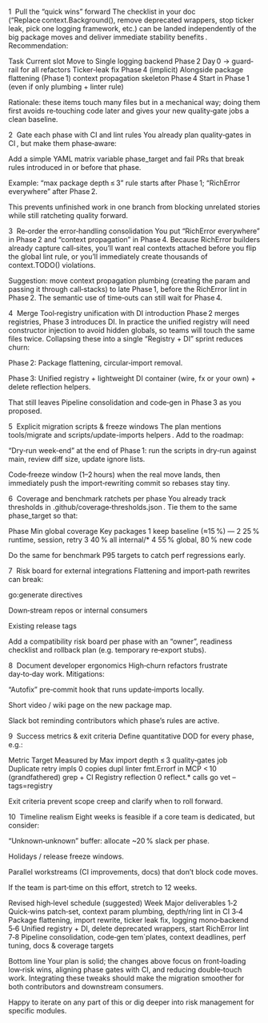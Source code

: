 1  Pull the “quick wins” forward
The checklist in your doc (“Replace context.Background(), remove deprecated wrappers, stop ticker leak, pick one logging framework, etc.) can be landed independently of the big package moves and deliver immediate stability benefits .
Recommendation:

Task	Current slot	Move to
Single logging backend	Phase 2	Day 0 → guard‐rail for all refactors
Ticker‑leak fix	Phase 4 (implicit)	Alongside package flattening (Phase 1)
context propagation skeleton	Phase 4	Start in Phase 1 (even if only plumbing + linter rule)

Rationale: these items touch many files but in a mechanical way; doing them first avoids re‑touching code later and gives your new quality‑gate jobs a clean baseline.

2  Gate each phase with CI and lint rules
You already plan quality‑gates in CI , but make them phase‑aware:

Add a simple YAML matrix variable phase_target and fail PRs that break rules introduced in or before that phase.

Example: “max package depth ≤ 3” rule starts after Phase 1; “RichError everywhere” after Phase 2.

This prevents unfinished work in one branch from blocking unrelated stories while still ratcheting quality forward.

3  Re‑order the error‑handling consolidation
You put “RichError everywhere” in Phase 2 and “context propagation” in Phase 4. Because RichError builders already capture call‑sites, you’ll want real contexts attached before you flip the global lint rule, or you’ll immediately create thousands of context.TODO() violations.

Suggestion: move context propagation plumbing (creating the param and passing it through call‑stacks) to late Phase 1, before the RichError lint in Phase 2. The semantic use of time‑outs can still wait for Phase 4.

4  Merge Tool‑registry unification with DI introduction
Phase 2 merges registries, Phase 3 introduces DI. In practice the unified registry will need constructor injection to avoid hidden globals, so teams will touch the same files twice. Collapsing these into a single “Registry + DI” sprint reduces churn:

Phase 2: Package flattening, circular‑import removal.

Phase 3: Unified registry + lightweight DI container (wire, fx or your own) + delete reflection helpers.

That still leaves Pipeline consolidation and code‑gen in Phase 3 as you proposed.

5  Explicit migration scripts & freeze windows
The plan mentions tools/migrate and scripts/update-imports helpers . Add to the roadmap:

“Dry‑run week‑end” at the end of Phase 1: run the scripts in dry‑run against main, review diff size, update ignore lists.

Code‑freeze window (1–2 hours) when the real move lands, then immediately push the import‑rewriting commit so rebases stay tiny.

6  Coverage and benchmark ratchets per phase
You already track thresholds in .github/coverage‑thresholds.json . Tie them to the same phase_target so that:

Phase	Min global coverage	Key packages
1	keep baseline (≈15 %)	—
2	25 %	runtime, session, retry
3	40 %	all internal/*
4	55 % global, 80 % new code

Do the same for benchmark P95 targets to catch perf regressions early.

7  Risk board for external integrations
Flattening and import‑path rewrites can break:

go:generate directives

Down‑stream repos or internal consumers

Existing release tags

Add a compatibility risk board per phase with an “owner”, readiness checklist and rollback plan (e.g. temporary re‑export stubs).

8  Document developer ergonomics
High‑churn refactors frustrate day‑to‑day work. Mitigations:

“Autofix” pre‑commit hook that runs update‑imports locally.

Short video / wiki page on the new package map.

Slack bot reminding contributors which phase’s rules are active.

9  Success metrics & exit criteria
Define quantitative DOD for every phase, e.g.:

Metric	Target	Measured by
Max import depth	≤ 3	quality‑gates job
Duplicate retry impls	0 copies	dupl linter
fmt.Errorf in MCP	< 10 (grandfathered)	grep + CI
Registry reflection	0 reflect.* calls	go vet –tags=registry

Exit criteria prevent scope creep and clarify when to roll forward.

10  Timeline realism
Eight weeks is feasible if a core team is dedicated, but consider:

“Unknown‑unknown” buffer: allocate ~20 % slack per phase.

Holidays / release freeze windows.

Parallel workstreams (CI improvements, docs) that don’t block code moves.

If the team is part‑time on this effort, stretch to 12 weeks.

Revised high‑level schedule (suggested)
Week	Major deliverables
1‑2	Quick‑wins patch‑set, context param plumbing, depth/ring lint in CI
3‑4	Package flattening, import rewrite, ticker leak fix, logging mono‑backend
5‑6	Unified registry + DI, delete deprecated wrappers, start RichError lint
7‑8	Pipeline consolidation, code‑gen tem`plates, context deadlines, perf tuning, docs & coverage targets

Bottom line
Your plan is solid; the changes above focus on front‑loading low‑risk wins, aligning phase gates with CI, and reducing double‑touch work. Integrating these tweaks should make the migration smoother for both contributors and downstream consumers.

Happy to iterate on any part of this or dig deeper into risk management for specific modules.

